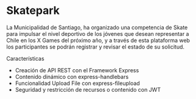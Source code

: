 # Skatepark


La Municipalidad de Santiago, ha organizado una competencia de Skate para impulsar el
nivel deportivo de los jóvenes que desean representar a Chile en los X Games del próximo
año, y a través de esta plataforma web los participantes se podrán registrar y revisar 
el estado de su solicitud.

Características<br>
<ul>
  <li>Creación de API REST con el Framework Express</li>
  <li>Contenido dinámico con express-handlebars</li>
  <li>Funcionalidad Upload File con express-fileupload</li>
  <li>Seguridad y restricción de recursos o contenido con JWT</li>
</ul>
